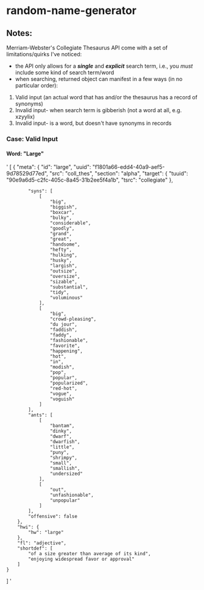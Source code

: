 # random-name-generator


## Notes:

Merriam-Webster's Collegiate Thesaurus API come with a set of limitations/quirks I've noticed:  

- the API only allows for a ***single*** and ***explicit*** search term, i.e., you *must* include some kind of search term/word
- when searching, returned object can manifest in a few ways (in no particular order):

1. Valid input (an actual word that has and/or the thesaurus has a record of synonyms)
2. Invalid input- when search term is gibberish (not a word at all, e.g. xzyylix)
3. Invalid input- is a word, but doesn't have synonyms in records


### Case: Valid Input


#### Word: "Large"


'
[
    {
        "meta": {
            "id": "large",
            "uuid": "f1801a66-edd4-40a9-aef5-9d78529d77ed",
            "src": "coll_thes",
            "section": "alpha",
            "target": {
                "tuuid": "90e9a6d5-c2fc-405c-8a45-31b2ee5f4a1b",
                "tsrc": "collegiate"
            },

            "syns": [
                [
                    "big",
                    "biggish",
                    "boxcar",
                    "bulky",
                    "considerable",
                    "goodly",
                    "grand",
                    "great",
                    "handsome",
                    "hefty",
                    "hulking",
                    "husky",
                    "largish",
                    "outsize",
                    "oversize",
                    "sizable",
                    "substantial",
                    "tidy",
                    "voluminous"
                ],
                [
                    "big",
                    "crowd-pleasing",
                    "du jour",
                    "faddish",
                    "faddy",
                    "fashionable",
                    "favorite",
                    "happening",
                    "hot",
                    "in",
                    "modish",
                    "pop",
                    "popular",
                    "popularized",
                    "red-hot",
                    "vogue",
                    "voguish"
                ]
            ],
            "ants": [
                [
                    "bantam",
                    "dinky",
                    "dwarf",
                    "dwarfish",
                    "little",
                    "puny",
                    "shrimpy",
                    "small",
                    "smallish",
                    "undersized"
                ],
                [
                    "out",
                    "unfashionable",
                    "unpopular"
                ]
            ],
            "offensive": false
        },
        "hwi": {
            "hw": "large"
        },
        "fl": "adjective",
        "shortdef": [
            "of a size greater than average of its kind",
            "enjoying widespread favor or approval"
        ]
    }
]
'
